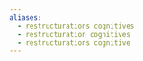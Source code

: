 ```yaml
---
aliases:
  - restructurations cognitives
  - restructuration cognitives
  - restructurations cognitive
---
```

